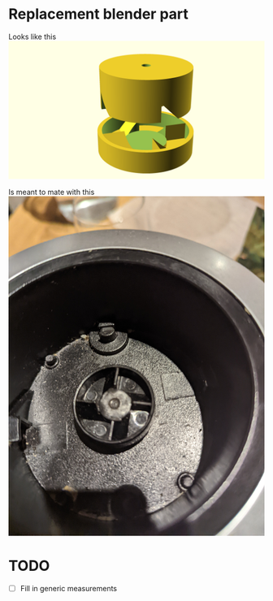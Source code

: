 # Replacement blender part
Looks like this
![render](render.png)

Is meant to mate with this
![reference picture](reference.jpg)

# TODO
- [ ] Fill in generic measurements
